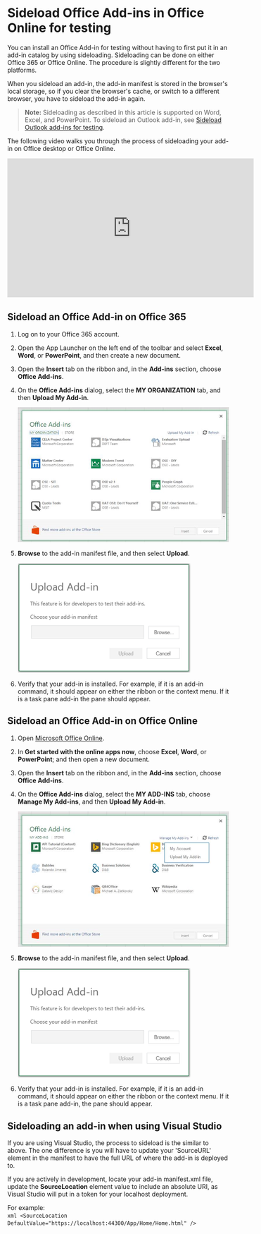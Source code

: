 
# Sideload Office Add-ins in Office Online for testing

You can install an Office Add-in for testing without having to first put it in an add-in catalog by using sideloading. Sideloading can be done on either Office 365 or Office Online. The procedure is slightly different for the two platforms. 

When you sideload an add-in, the add-in manifest is stored in the browser's local storage, so if you clear the browser's cache, or switch to a different browser, you have to sideload the add-in again.


 >**Note:**  Sideloading as described in this article is supported on Word, Excel, and PowerPoint. To sideload an Outlook add-in, see [Sideload Outlook add-ins for testing](sideload-outlook-add-ins-for-testing.md).

The following video walks you through the process of sideloading your add-in on Office desktop or Office Online.

<iframe width="560" height="315" src="https://www.youtube.com/embed/XXsAw2UUiQo" frameborder="0" allowfullscreen></iframe>

## Sideload an Office Add-in on Office 365


1. Log on to your Office 365 account.
    
2. Open the App Launcher on the left end of the toolbar and select  **Excel**,  **Word**, or  **PowerPoint**, and then create a new document.
    
3. Open the  **Insert** tab on the ribbon and, in the **Add-ins** section, choose **Office Add-ins**.
    
4. On the  **Office Add-ins** dialog, select the **MY ORGANIZATION** tab, and then **Upload My Add-in**.
    
    ![A dialog titled Office Add-in with a link near the upper left corner that says "Upload My Add-in".](../../images/0e49f780-019a-4d97-9310-0eaddfa0c4dc.png)

5.  **Browse** to the add-in manifest file, and then select **Upload**.
    
    ![The upload add-in dialog with buttons for browse, upload, and cancel.](../../images/039aef16-b12f-4d01-ad46-f13e01dd3162.png)

6. Verify that your add-in is installed. For example, if it is an add-in command, it should appear on either the ribbon or the context menu. If it is a task pane add-in the pane should appear.
    

## Sideload an Office Add-in on Office Online




1. Open [Microsoft Office Online](https://office.live.com/).
    
2. In  **Get started with the online apps now**, choose  **Excel**,  **Word**, or  **PowerPoint**; and then open a new document.
    
3. Open the  **Insert** tab on the ribbon and, in the **Add-ins** section, choose **Office Add-ins**.
    
4. On the  **Office Add-ins** dialog, select the **MY ADD-INS** tab, choose **Manage My Add-ins**, and then  **Upload My Add-in**.
    
    ![The Office Add-ins dialog with a drop down in the upper right reading "Manage my add-ins" and a drop down below it with the option "Upload My Add-in"](../../images/d630d9d1-7dd5-45e3-860d-0ab069882548.png)

5.  **Browse** to the add-in manifest file, and then select **Upload**.
    
    ![The upload add-in dialog with buttons for browse, upload, and cancel.](../../images/039aef16-b12f-4d01-ad46-f13e01dd3162.png)

6. Verify that your add-in is installed. For example, if it is an add-in command, it should appear on either the ribbon or the context menu. If it is a task pane add-in, the pane should appear.

## Sideloading an add-in when using Visual Studio

If you are using Visual Studio, the process to sideload is the similar to above. The one difference is you will have to update your 'SourceURL' element in the manifest to have the full URL of where the add-in is deployed to. 

If you are actively in development, locate your add-in manifest.xml file, update the  **SourceLocation** element value to include an absolute URI, as Visual Studio will put in a token for your localhost deployment.

For example:    
	```xml
	<SourceLocation DefaultValue="https://localhost:44300/App/Home/Home.html" />
	```
